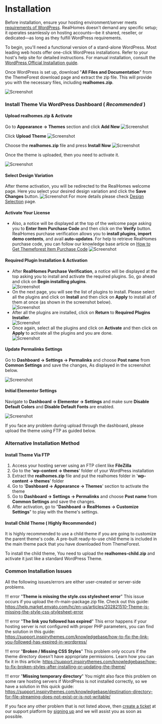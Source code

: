 # Installation

Before installation, ensure your hosting environment/server meets [requirements of WordPress](https://wordpress.org/about/requirements/). RealHomes doesn't demand any specific setup; it operates seamlessly on hosting accounts—be it shared, reseller, or dedicated—as long as they fulfill WordPress requirements.

To begin, you'll need a functional version of a stand-alone WordPress. Most leading web hosts offer one-click WordPress installations. Refer to your host's help site for detailed instructions. For manual installation, consult the [WordPress Official Installation guide](https://wordpress.org/support/article/how-to-install-wordpress/).

Once WordPress is set up, download "**All Files and Documentation**" from the ThemeForest download page and extract the zip file. This will provide you with the necessary files, including **realhomes.zip**.

![Screenshot](images/installation/download-rh-full-package.png)

### **Install Theme Via WordPress Dashboard ( _Recommended_ )**

#### **Upload realhomes.zip & Activate**

Go to **Appearance → Themes** section and click **Add New**
![Screenshot](images/installation/add-new.png)

Click **Upload Theme**
![Screenshot](images/installation/upload-theme.png)

Choose the **realhomes.zip** file and press **Install Now**
![Screenshot](images/installation/realhomes-zip.png)

Once the theme is uploaded, then you need to activate it.

![Screenshot](images/installation/activate-theme.png)

#### **Select Design Variation**

After theme activation, you will be redirected to the RealHomes welcome page. Here you select your desired design variation and click the **Save Changes** button. 
![Screenshot](images/installation/welcome-page.png)
For more details please check [Design Selection](design-selection.md) page.

#### **Activate Your License**

- Also, a notice will be displayed at the top of the welcome page asking you to **Enter Item Purchase Code** and then click on the **Verify** button. RealHomes purchase verification allows you to **install plugins, import demo contents**, and avail **auto-updates**. For help to retrieve RealHomes purchase code, you can follow our knowledge base article on [How to Get Themeforest Item Purchase Code](https://support.inspirythemes.com/knowledgebase/how-to-get-themeforest-item-purchase-code/) 
![Screenshot](images/installation/purchase-verification.png)

#### **Required Plugin Installation & Activation**

- After **RealHomes Purchase Verification**, a notice will be displayed at the top asking you to install and activate the required plugins. So, go ahead and click on **Begin installing plugins**.<br>
![Screenshot](images/installation/begin-plugin-installation.png)
- On the next page, you will see the list of plugins to install. Please select all the plugins and click on **Install** and then click on **Apply** to install all of them at once (as shown in the screenshot below). </br>
![Screenshot](images/installation/install-plugins.png)
- After all the plugins are installed, click on **Return** to **Required Plugins Installer**. <br>
![Screenshot](images/installation/return-to-install.png)
- Once again, select all the plugins and click on **Activate** and then click on **Apply** to activate all the plugins and you are done. <br>
![Screenshot](images/installation/activate-plugins.png)

#### **Update Permalinks Settings**

Go to **Dashboard → Settings → Permalinks** and choose **Post name** from **Common Settings** and save the changes, As displayed in the screenshot below.

![Screenshot](images/import-demo/permalinks.png)

#### **Initial Elementor Settings**

Navigate to **Dashboard → Elementor → Settings** and make sure **Disable Default Colors** and **Disable Default Fonts** are enabled.

![Screenshot](images/elementor/disable-default-colors-fonts-elementor.png)

If you face any problem during upload through the dashboard, please upload the theme using FTP as guided below.

### **Alternative Installation Method**
#### **Install Theme Via FTP**

1. Access your hosting server using an FTP client like **FileZilla**
2. Go to the '**wp-content → themes**' folder of your WordPress installation
3. Extract the **realhomes.zip** file and put the realhomes folder in '**wp-content → themes**' folder
4. Go to '**Dashboard → Appearance → Themes**' section to activate the theme
5. Go to **Dashboard → Settings → Permalinks** and choose **Post name** from **Common Settings** and save the changes.
6. After activation, go to "**Dashboard → RealHomes → Customize Settings**" to play with the theme's settings.

#### **Install Child Theme ( Highly Recommended )**

It is highly recommended to use a child theme if you are going to customize the parent theme's code. A pre-built ready-to-use child theme is included in the main theme pack that you have downloaded from ThemeForest.


To install the child theme, You need to upload the **realhomes-child.zip** and activate it just like a standard WordPress Theme.

### **Common Installation Issues**

All the following issues/errors are either user-created or server-side problems.

!!! error "**Theme is missing the style.css stylesheet error**"
    This issue occurs if you upload the rh-main-package.zip file. Check out this guide: https://help.market.envato.com/hc/en-us/articles/202821510-Theme-is-missing-the-style-css-stylesheet-error

!!! error "**The link you followed has expired**"
    This error happens if your hosting server is not configured with proper PHP parameters, you can find the solution in this guide: https://support.inspirythemes.com/knowledgebase/how-to-fix-the-link-you-followed-has-expired-in-wordpress/

!!! error "**Broken / Missing CSS Styles**"
    This problem only occurs if the theme directory doesn't have appropriate permissions. Learn how you can fix it in this article: https://support.inspirythemes.com/knowledgebase/how-to-fix-broken-styles-after-installing-or-updating-the-theme/

!!! error "**Missing temporary directory**"
    You might also face this problem on some rare hosting servers if WordPress is not installed correctly, so we have a solution in this quick guide: https://support.inspirythemes.com/knowledgebase/destination-directory-for-file-streaming-does-not-exist-or-is-not-writable/

If you face any other problem that is not listed above, then [create a ticket](https://support.inspirythemes.com/ask-question/) at our support platform by [signing up](https://support.inspirythemes.com/login-register/) and we will assist you as soon as possible. 